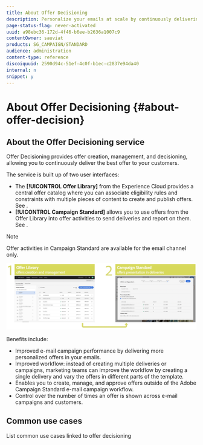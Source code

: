 ```yaml
---
title: About Offer Decisioning
description: Personalize your emails at scale by continuously delivering the best offers to your customers.
page-status-flag: never-activated
uuid: a98ebc36-172d-4f46-b6ee-b2636a1007c9
contentOwner: sauviat
products: SG_CAMPAIGN/STANDARD
audience: administration
content-type: reference
discoiquuid: 2590d94c-51ef-4c0f-b1ec-c2837e94da40
internal: n
snippet: y
---
```


# About Offer Decisioning {#about-offer-decision}

## About the Offer Decisioning service

Offer Decisioning provides offer creation, management, and decisioning, allowing you to continuously deliver the best offer to your customers.

The service is built up of two user interfaces:

* The **[!UICONTROL Offer Library]** from the Experience Cloud provides a central offer catalog where you can associate eligibility rules and constraints with multiple pieces of content to create and publish offers. See [](../../offer-library/using/accessing-the-offer-library.md).
* **[!UICONTROL Campaign Standard]** allows you to use offers from the Offer Library into offer activities to send deliveries and report on them. See [](../../campaign-standard/using/inserting-offer-activities.md).

>[!NOTE]
>
>Offer activities in Campaign Standard are available for the email channel only.

![](assets/offers_process.png)

Benefits include:

* Improved e-mail campaign performance by delivering more personalized offers in your emails.
* Improved workflow: instead of creating multiple deliveries or campaigns, marketing teams can improve the workflow by creating a single delivery and vary the offers in different parts of the template.
* Enables you to create, manage, and approve offers outside of the Adobe Campaign Standard e-mail campaign workflow.
* Control over the number of times an offer is shown across e-mail campaigns and customers.

## Common use cases

List common use cases linked to offer decisioning
